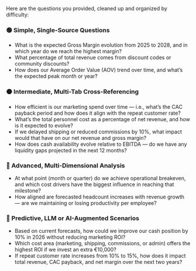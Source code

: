 Here are the questions you provided, cleaned up and organized by difficulty:

### 🟢 Simple, Single-Source Questions

*   What is the expected Gross Margin evolution from 2025 to 2028, and in which year do we reach the highest margin?
*   What percentage of total revenue comes from discount codes or community discounts?
*   How does our Average Order Value (AOV) trend over time, and what’s the expected peak month or year?

### 🟠 Intermediate, Multi-Tab Cross-Referencing

*   How efficient is our marketing spend over time — i.e., what’s the CAC payback period and how does it align with the repeat customer rate?
*   What’s the total personnel cost as a percentage of net revenue, and how is it expected to evolve?
*   If we delayed shipping or reduced commissions by 10%, what impact would that have on our net revenue and gross margin?
*   How does cash availability evolve relative to EBITDA — do we have any liquidity gaps projected in the next 12 months?

### 🔵 Advanced, Multi-Dimensional Analysis

*   At what point (month or quarter) do we achieve operational breakeven, and which cost drivers have the biggest influence in reaching that milestone?
*   How aligned are forecasted headcount increases with revenue growth — are we maintaining or losing productivity per employee?

### 🔴 Predictive, LLM or AI-Augmented Scenarios

*   Based on current forecasts, how could we improve our cash position by 10% in 2026 without reducing marketing ROI?
*   Which cost area (marketing, shipping, commissions, or admin) offers the highest ROI if we invest an extra €10,000?
*   If repeat customer rate increases from 10% to 15%, how does it impact total revenue, CAC payback, and net margin over the next two years?